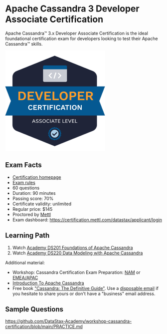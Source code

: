 # Apache Cassandra 3 Developer Associate Certification

Apache Cassandra™ 3.x Developer Associate Certification is the ideal foundational certification exam for developers looking to test their Apache Cassandra™ skills.

![Apache Cassandra Developer Associate Certification Badge](Apache-Cassandra-Developer-Associate-Certification-Badge.png)

## Exam Facts

- [Certification homepage](https://www.datastax.com/dev/certifications)
- [Exam rules](https://www.datastax.com/dev/certification-rules)
- 60 questions
- Duration: 90 minutes
- Passing score: 70%
- Certificate validity: unlimited
- Regular price: $145
- Proctored by [Mettl](https://mettl.com/)
- Exam dashboard: https://certification.mettl.com/datastax/applicant/login

## Learning Path

1) Watch [Academy DS201 Foundations of Apache Cassandra](https://www.youtube.com/playlist?list=PL2g2h-wyI4Spf5rzSmesewHpXYVnyQ2TS)
2) Watch [Academy DS220 Data Modeling with Apache Cassandra](https://www.youtube.com/playlist?list=PL2g2h-wyI4SqIigskyJNAeL2vSTJZU_Qp)

Additional material:
- Workshop: Cassandra Certification Exam Preparation: [NAM](https://www.youtube.com/watch?v=1NSUXcWrkZM) or [EMEA/APAC](https://www.youtube.com/watch?v=9lNhGwNucZ0)
- [Introduction To Apache Cassandra](https://www.youtube.com/watch?v=B_HTdrTgGNs)
- Free book ["Cassandra: The Definitive Guide"](https://www.datastax.com/resources/ebook/oreilly-cassandra-definitive-guide). Use a [disposable email](https://temp-mail.org/) if you hesitate to share yours or don't have a "business" email address.

## Sample Questions

https://github.com/DataStax-Academy/workshop-cassandra-certification/blob/main/PRACTICE.md
